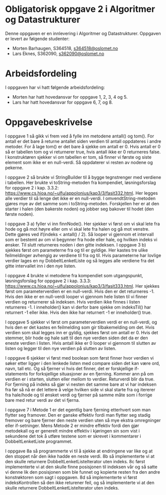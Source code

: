 # Obligatorisk oppgave 2 i Algoritmer og Datastrukturer

Denne oppgaven er en innlevering i Algoritmer og Datastrukturer. 
Oppgaven er levert av følgende studenter:
* Morten Barhaugen, S364518, s364518@oslomet.no
* Lars Eknes, S362090, s362090@oslomet.no

# Arbeidsfordeling

I oppgaven har vi hatt følgende arbeidsfordeling:
* Morten har hatt hovedansvar for oppgave 1, 2, 3, 4 og 5. 
* Lars har hatt hovedansvar for oppgave 6, 7, og 8.

# Oppgavebeskrivelse

I oppgave 1 så gikk vi frem ved å fylle inn metodene antall() og tom(). For antall er det bare å returne antallet siden verdien til antall oppdateres i andre metoder.
For å lage tom() er det bare å sjekke om antall er 0. Hvis antall er 0 så er tabellen tom og vi returnerer true, hvis antall ikke er 0 returneres false.
I konstruktøren sjekker vi om tabellen er tom, så finner vi første og siste element som ikke er en null-verdi. Så oppdaterer vi resten av nodene og pekerne.

I oppgave 2 så brukte vi StringBuilder til å bygge tegnstrenger med verdiene i tabellen. Her brukte vi toString-metoden fra kompendiet, løsningsforslag for oppgave 2 i  kap. 3.3.2: https://www.cs.hioa.no/~ulfu/appolonius/kap3/3/fasit332.html. Her legges alle verdier til så lenge det ikke er en null-verdi.
I omvendtString-metoden gjøres mye av det samme som i toString-metoden. Forskjellen her er at den starter i halen (den bakerste noden) og jobber seg bakover til hodet (den første noden).

I oppgave 3 a) fyller vi inn finnNode(). Her sjekker vi først om vi skal lete fra hode og gå mot høyre eller om vi skal lete fra halen og gå mot venstre. Dette gjøres ved if(indeks < antall() / 2).
Så looper vi gjennom et intervall som er bestemt av om vi begynner fra hode eller hale, og hvilken indeks vi ønsker. Til slutt returneres noden i den gitte indeksen.
I oppgave 3 b) sjekkes først om parameterne fra og til er gyldige. Her kastes tre ulike feilmeldinger avhengig av verdiene til fra og til. Hvis parameterne har lovlige verdier lages en ny DobbeltLenketListe og så legges alle verdiene fra det gitte intervallet inn i den nye listen.

I oppgave 4 brukte vi metodene fra kompendiet som utgangspunkt, løsningsforslag for oppgave 2 i kap. 3.3.3: https://www.cs.hioa.no/~ulfu/appolonius/kap3/3/fasit333.html.
Her sjekkes først om parameterverdien er en null-verdi. Hvis den er det returneres -1. Hvis den ikke er en null-verdi looper vi gjennom hele listen til vi finner verdien og returnerer så indeksen.
Hvis verdien ikke finnes i listen returneres -1. I inneholder() kan vi derfor bare sjekke om indeksTil() har returnert -1 eller ikke. Hvis den ikke har returnert -1 er inneholder() true.

I oppgave 5 sjekker vi først om parameterverdien verdi er en null-verdi, og hvis den er det kastes en feilmelding som gir tilbakemelding om det. Hvis verdien som skal legges inn er gyldig, sjekkes først om antall er 0. Hvis det stemmer, blir hode og hale satt til den nye verdien siden det da er den eneste verdien i listen.
Hvis antall ikke er 0 looper vi gjennom til slutten av listen og legger til den nye verdien på slutten av listen.

I oppgave 6 sjekker vi først med boolean som først finner hvor verdien vi søker etter ligger i den lenkede listen med compare siden det kan være ord, navn, tall etc. Og så fjerner vi hvis det finner, det er forskjellige if-statements for forksjellige situasjoner av en fjerning. Kommer ann på om verdien er i starten, slutten eller mellom to verdier. Returverdi blir da true. For fjerning på indeks så gjør vi nesten det samme bare at vi har indeksen fra før så nå er det lettere å velge hvilken side vi skal starte fra og itererer fra hale/hode og til ønsket verdi og fjerner på samme måte som i forrige bare med retur verdi av det vi fjerna.

I oppgave 7 i Metode 1 er det egentlig bare fjerning etterhvert som man flytter seg framover. Den er ganske effektiv fordi man flytter seg stadig fremover og bare fjerner den neste verdien uten så mye ekstra omregninger eller if-setninger. Mens Metode 2 er mindre effektiv fordi den gjør metodekall og er generelt mindre effektiv i kjøringen sin som vist i sekundene det tok å utføre testene som er skrevet i kommentarer i DobbeltLenketListe programmet.

I oppgave 8a så programmerte vi til å sjekke at endringene var like og at den stoppet når den ikke hadde en neste verdi.
8b så implementerte vi at den skulle returnere DobbeltLenketListeIterator uten indeks.
8c først implementerte vi at den skulle finne posisjonen til indeksen vår og så satte vi denne lik den posisjonen som ble funnet og kopierte resten fra den andre konstrøktoren som sagt i oppgaven.
8d så implementerte vi først indeksKontrollen så den ikke returener feil, og så implementerte vi at den skulle returnere DobbeltLenketListeIterator uten indeks.
